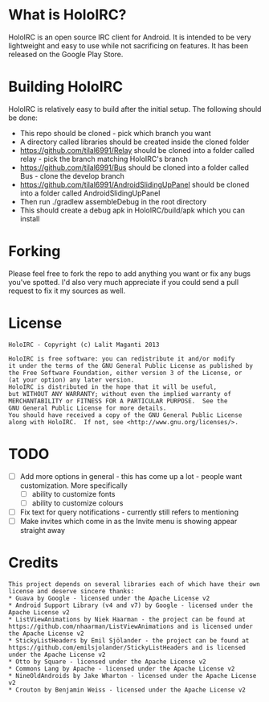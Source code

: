 What is HoloIRC?
=====
HoloIRC is an open source IRC client for Android. It is intended to be very lightweight and easy to use while not sacrificing on features. It has been released on the Google Play Store.

Building HoloIRC
=====
HoloIRC is relatively easy to build after the initial setup. The following should be done:
- This repo should be cloned - pick which branch you want
- A directory called libraries should be created inside the cloned folder
- https://github.com/tilal6991/Relay should be cloned into a folder called relay - pick the branch matching HoloIRC's branch
- https://github.com/tilal6991/Bus should be cloned into a folder called Bus - clone the develop branch
- https://github.com/tilal6991/AndroidSlidingUpPanel should be cloned into a folder called AndroidSlidingUpPanel
- Then run ./gradlew assembleDebug in the root directory
- This should create a debug apk in HoloIRC/build/apk which you can install

Forking
=====
Please feel free to fork the repo to add anything you want or fix any bugs you've spotted. I'd also very much appreciate if you could send a pull request to fix it my sources as well.

License
=====
    HoloIRC - Copyright (c) Lalit Maganti 2013

    HoloIRC is free software: you can redistribute it and/or modify
    it under the terms of the GNU General Public License as published by
    the Free Software Foundation, either version 3 of the License, or
    (at your option) any later version.
    HoloIRC is distributed in the hope that it will be useful,
    but WITHOUT ANY WARRANTY; without even the implied warranty of
    MERCHANTABILITY or FITNESS FOR A PARTICULAR PURPOSE.  See the
    GNU General Public License for more details.
    You should have received a copy of the GNU General Public License
    along with HoloIRC.  If not, see <http://www.gnu.org/licenses/>.
    
    
TODO
====
- [ ] Add more options in general - this has come up a lot - people want customization. More specifically
    - [ ] ability to customize fonts
    - [ ] ability to customize colours
- [ ] Fix text for query notifications - currently still refers to mentioning
- [ ] Make invites which come in as the Invite menu is showing appear straight away

Credits
=====
    This project depends on several libraries each of which have their own license and deserve sincere thanks:
    * Guava by Google - licensed under the Apache License v2
    * Android Support Library (v4 and v7) by Google - licensed under the Apache License v2
    * ListViewAnimations by Niek Haarman - the project can be found at https://github.com/nhaarman/ListViewAnimations and is licensed under the Apache License v2
    * StickyListHeaders by Emil Sjölander - the project can be found at https://github.com/emilsjolander/StickyListHeaders and is licensed under the Apache License v2
    * Otto by Square - licensed under the Apache License v2
    * Commons Lang by Apache - licensed under the Apache License v2
    * NineOldAndroids by Jake Wharton - licensed under the Apache License v2
    * Crouton by Benjamin Weiss - licensed under the Apache License v2
